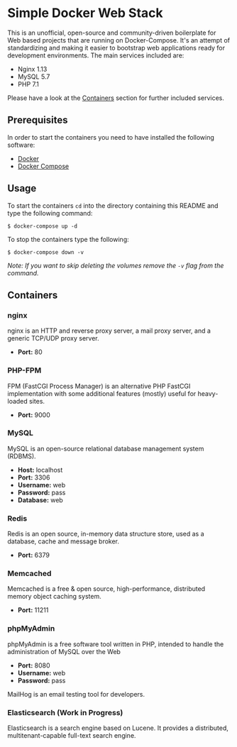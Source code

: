 # Simple Docker Web Stack

This is an unofficial, open-source and community-driven boilerplate for Web
based projects that are running on Docker-Compose. It's an attempt of
standardizing and making it easier to bootstrap web applications ready for
development environments. The main services included are:

- Nginx 1.13
- MySQL 5.7
- PHP 7.1

Please have a look at the [Containers](#Containers) section for further
included services.

## Prerequisites

In order to start the containers you need to have installed the following
software:

- [Docker](https://docs.docker.com/engine/installation/)
- [Docker Compose](https://docs.docker.com/compose/install/)

## Usage

To start the containers `cd` into the directory containing this README and
type the following command:

```shell
$ docker-compose up -d
```

To stop the containers type the following:

```shell
$ docker-compose down -v
```

*Note: If you want to skip deleting the volumes remove the `-v` flag from
the command.*

## Containers

### nginx

nginx is an HTTP and reverse proxy server, a mail proxy server, and a generic
TCP/UDP proxy server.

- **Port:** 80

### PHP-FPM

FPM (FastCGI Process Manager) is an alternative PHP FastCGI implementation
with some additional features (mostly) useful for heavy-loaded sites.

- **Port:** 9000

### MySQL

MySQL is an open-source relational database management system (RDBMS).

- **Host:** localhost
- **Port:** 3306
- **Username:** web
- **Password:** pass
- **Database:** web

### Redis

Redis is an open source, in-memory data structure store, used as a database,
cache and message broker.

- **Port:** 6379

### Memcached

Memcached is a free & open source, high-performance, distributed memory object caching system.

- **Port:** 11211

### phpMyAdmin

phpMyAdmin is a free software tool written in PHP, intended to handle the
administration of MySQL over the Web

- **Port:** 8080
- **Username:** web
- **Password:** pass

MailHog is an email testing tool for developers.

### Elasticsearch (Work in Progress)

Elasticsearch is a search engine based on Lucene. It provides a distributed,
multitenant-capable full-text search engine.

